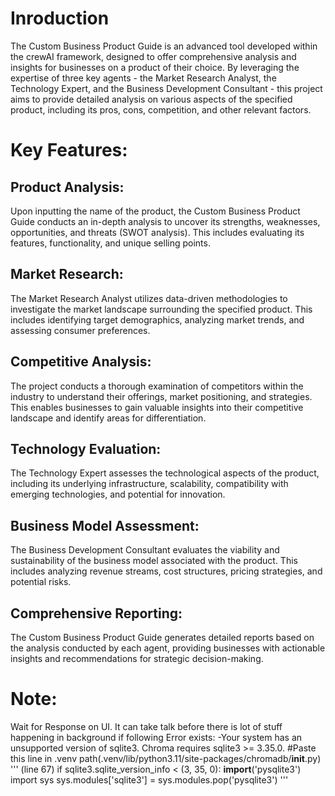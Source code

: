 # Inroduction
The Custom Business Product Guide is an advanced tool developed within the crewAI framework, designed to offer comprehensive analysis and insights for businesses on a product of their choice. By leveraging the expertise of three key agents - the Market Research Analyst, the Technology Expert, and the Business Development Consultant - this project aims to provide detailed analysis on various aspects of the specified product, including its pros, cons, competition, and other relevant factors.

# Key Features:
## Product Analysis: 
Upon inputting the name of the product, the Custom Business Product Guide conducts an in-depth analysis to uncover its strengths, weaknesses, opportunities, and threats (SWOT analysis). This includes evaluating its features, functionality, and unique selling points.

## Market Research: 
The Market Research Analyst utilizes data-driven methodologies to investigate the market landscape surrounding the specified product. This includes identifying target demographics, analyzing market trends, and assessing consumer preferences.

## Competitive Analysis: 
The project conducts a thorough examination of competitors within the industry to understand their offerings, market positioning, and strategies. This enables businesses to gain valuable insights into their competitive landscape and identify areas for differentiation.

## Technology Evaluation: 
The Technology Expert assesses the technological aspects of the product, including its underlying infrastructure, scalability, compatibility with emerging technologies, and potential for innovation.

## Business Model Assessment:
The Business Development Consultant evaluates the viability and sustainability of the business model associated with the product. This includes analyzing revenue streams, cost structures, pricing strategies, and potential risks.

## Comprehensive Reporting: 
The Custom Business Product Guide generates detailed reports based on the analysis conducted by each agent, providing businesses with actionable insights and recommendations for strategic decision-making.

# Note:
Wait for Response on UI. It can take talk before there is lot of stuff happening in background
if following Error exists:
    -Your system has an unsupported version of sqlite3. Chroma requires sqlite3 >= 3.35.0.
        #Paste this line in .venv path(.venv/lib/python3.11/site-packages/chromadb/__init__.py)
        '''
        (line 67)
        if sqlite3.sqlite_version_info < (3, 35, 0):
                __import__('pysqlite3')
                import sys
                sys.modules['sqlite3'] = sys.modules.pop('pysqlite3')
        '''
